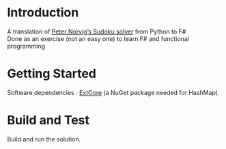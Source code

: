 # Introduction
A translation of [Peter Norvig’s Sudoku solver](http://www.norvig.com/sudoku.html) from Python to F#   
Done as an exercise (not an easy one) to learn F# and functional programming

# Getting Started
Software dependencies : [ExtCore](https://www.nuget.org/packages/ExtCore/) (a NuGet package needed for HashMap).

# Build and Test
Build and run the solution.
